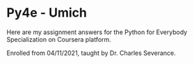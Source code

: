 # Py4e - Umich
Here are my assignment answers for the Python for Everybody Specialization on Coursera platform.

Enrolled from 04/11/2021, taught by Dr. Charles Severance.
